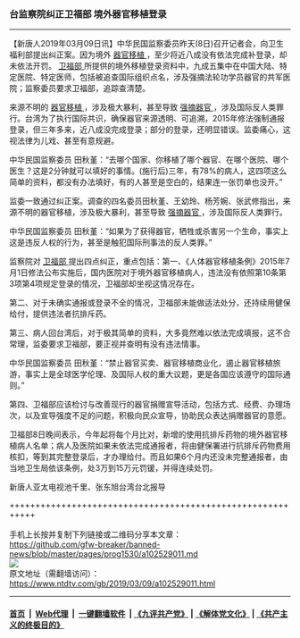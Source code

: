 ### 台监察院纠正卫福部 境外器官移植登录
------------------------

<div class="post_content" itemprop="articleBody">
 <p>
  【新唐人2019年03月09日讯】中华民国监察委员昨天(8日)召开记者会，向卫生福利部提出纠正案。因为境外
  <a href="https://www.ntdtv.com/gb/器官移植.htm">
   器官移植
  </a>
  ，至少将近八成没有依法完成补登录，却未依法开罚。
  <a href="https://www.ntdtv.com/gb/卫福部.htm">
   卫福部
  </a>
  所提供的境外移植登录资料中，九成五集中在中国大陆、特定医院、特定医师，包括被追查国际组织点名，涉及强摘法轮功学员器官的共军医院；监察委员要求卫福部，追踪查清楚。
 </p>
 <p>
  来源不明的
  <a href="https://www.ntdtv.com/gb/器官移植.htm">
   器官移植
  </a>
  ，涉及极大暴利，甚至导致
  <a href="https://www.ntdtv.com/gb/强摘器官.htm">
   强摘器官
  </a>
  ，涉及国际反人类罪行。台湾为了执行国际共识，确保器官来源透明、可追溯，2015年修法强制通报登录，但三年多来，近八成没完成登录；部分的登录，还明显错误。监委痛心，这视法律为儿戏、甚至有意规避。
 </p>
 <p>
  中华民国监察委员 田秋堇：“去哪个国家、你移植了哪个器官、在哪个医院、哪个医生？这是2分钟就可以填好的事情。(施行后)三年，有78%的病人，这四项这么简单的资料，都没有办法填好，有的人甚至是空白的，结果连一张罚单也没开。”
 </p>
 <p>
  监委一致通过纠正案。调查的四名委员田秋堇、王幼玲、杨芳婉、张武修指出，来源不明的器官移植，涉及极大暴利，甚至导致
  <a href="https://www.ntdtv.com/gb/强摘器官.htm">
   强摘器官
  </a>
  ，涉及国际反人类罪行。
 </p>
 <p>
  中华民国监察委员 田秋堇：“如果为了获得器官，牺牲或杀害另一个生命，事实上这是违反人权的行为，甚至是触犯国际刑事法的反人类罪。”
 </p>
 <p>
  监察院对
  <a href="https://www.ntdtv.com/gb/卫福部.htm">
   卫福部
  </a>
  提出四点纠正，重点包括：第一、《人体器官移植条例》2015年7月1日修法公布实施后，国内医院对于境外器官移植病人，违法没有依照第10条第3项第4项规定登录的情况，卫福部却坐视这情况存在。
 </p>
 <p>
  第二、对于未确实通报或登录不全的情况，卫福部未能做适法处分，还持续用健保给付，提供违法者抗排斥药。
 </p>
 <p>
  第三、病人回台湾后，对于极其简单的资料，大多竟然难以依法完成填报，这不合常理，监委要求卫福部，要正视并查明有没有违法情事。
 </p>
 <p>
  中华民国监察委员 田秋堇：“禁止器官买卖、器官移植商业化，遏止器官移植旅游，事实上是全球医学伦理、及国际人权的重大议题，更是各国应该遵守的国际通则。”
 </p>
 <p>
  第四、卫福部应该检讨与改善现行的器官捐赠宣导活动，包括方式、经费、办理场次，以及宣导强度不足的问题，积极向民众宣导，协助民众表达捐赠器官的意愿。
 </p>
 <p>
  卫福部8日晚间表示，今年起将每个月比对，新增的使用抗排斥药物的境外器官移植病人名单；病人及医院如果未依法完成通报者，将由健保署进行抗排斥药物费用核扣，等到其完整登录后，才办理给付。而且如果6个月内还没未完整通报者，由当地卫生局依该条例，处3万到15万元罚锾，并得连续处罚。
 </p>
 <p>
  新唐人亚太电视池千里、张东旭台湾台北报导
 </p>
 <p>
 </p>
 <div class="single_ad">
 </div>
</div>

+++++++++++++++++++++++++++++++++++++++++++++++++++++++++++<br/><br/>
手机上长按并复制下列链接或二维码分享本文章：<br/>
https://github.com/gfw-breaker/banned-news/blob/master/pages/prog1530/a102529011.md <br/>
<a href='https://github.com/gfw-breaker/banned-news/blob/master/pages/prog1530/a102529011.md'><img src='https://github.com/gfw-breaker/banned-news/blob/master/pages/prog1530/a102529011.md.png'/></a> <br/>
原文地址（需翻墙访问）：https://www.ntdtv.com/gb/2019/03/09/a102529011.html


------------------------
#### [首页](https://github.com/gfw-breaker/banned-news/blob/master/README.md) &nbsp;|&nbsp; [Web代理](https://github.com/labour-camp/helloworld) &nbsp;|&nbsp; [一键翻墙软件](https://github.com/gfw-breaker/nogfw/blob/master/README.md) &nbsp;| [《九评共产党》](https://github.com/gfw-breaker/9ping.md/blob/master/README.md#九评之一评共产党是什么) | [《解体党文化》](https://github.com/gfw-breaker/jtdwh.md/blob/master/README.md) | [《共产主义的终极目的》](https://github.com/gfw-breaker/gczydzjmd.md/blob/master/README.md)

